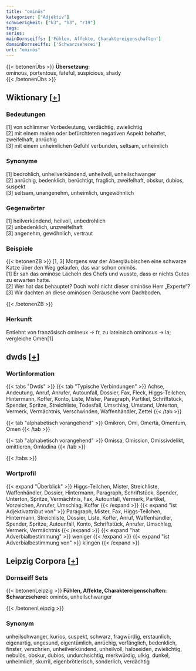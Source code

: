 ```yaml
---
title: "ominös"
kategorien: ["Adjektiv"]
schwierigkeit: ["k3", "h3", "r19"]
tags:
series:
mainDornseiffs: ['Fühlen, Affekte, Charaktereigenschaften']
domainDornseiffs: ['Schwarzseherei']
url: "ominös"
---
```


{{< betonenÜbs >}}
**Übersetzung:**  
ominous, portentous, fateful, suspicious, shady  
{{< /betonenÜbs >}}

## Wiktionary [[+](https://de.wiktionary.org/wiki/ominös)]

### Bedeutungen
[1] von schlimmer Vorbedeutung, verdächtig, zwielichtig  
[2] mit einem realen oder befürchteten negativen Aspekt behaftet, zweifelhaft, anrüchig  
[3] mit einem unheimlichen Gefühl verbunden, seltsam, unheimlich  

### Synonyme
[1] bedrohlich, unheilverkündend, unheilvoll, unheilschwanger  
[2] anrüchig, bedenklich, berüchtigt, fraglich, zweifelhaft, obskur, dubios, suspekt  
[3] seltsam, unangenehm, unheimlich, ungewöhnlich  

### Gegenwörter
[1] heilverkündend, heilvoll, unbedrohlich  
[2] unbedenklich, unzweifelhaft  
[3] angenehm, gewöhnlich, vertraut  

### Beispiele
{{< betonenZB >}}
[1, 3] Morgens war der Abergläubischen eine schwarze Katze über den Weg gelaufen, das war schon ominös.  
[1] Er sah das ominöse Lächeln des Chefs und wusste, dass er nichts Gutes zu erwarten hatte.  
[2] Wer hat das behauptet? Doch wohl nicht dieser ominöse Herr „Experte“?  
[3] Wir dachten an diese ominösen Geräusche vom Dachboden.  

{{< /betonenZB >}}
### Herkunft
Entlehnt von französisch omineux → fr, zu lateinisch ominosus → la; vergleiche Omen[1]  



## dwds [[+](https://www.dwds.de/wb/ominös)]

### Wortinformation
{{< tabs "Dwds" >}}
{{< tab "Typische Verbindungen" >}}
Achse, Andeutung, Anruf, Anrufer, Autounfall, Dossier, Fax, Fleck, Higgs-Teilchen, Hintermann, Koffer, Konto, Liste, Mister, Paragraph, Partikel, Schriftstück, Spender, Spritze, Streichliste, Todesfall, Umschlag, Umstand, Unterton, Vermerk, Vermächtnis, Verschwinden, Waffenhändler, Zettel
{{< /tab >}}

{{< tab "alphabetisch vorangehend" >}}
Omikron, Omi, Omertà, Omentum, Omen
{{< /tab >}}

{{< tab "alphabetisch vorangehend" >}}
Omissa, Omission, Omissivdelikt, omittieren, Omladina
{{< /tab >}}

{{< /tabs >}}

### Wortprofil
{{< expand "Überblick" >}} Higgs-Teilchen, Mister, Streichliste, Waffenhändler, Dossier, Hintermann, Paragraph, Schriftstück, Spender, Unterton, Spritze, Vermächtnis, Fax, Autounfall, Vermerk, Partikel, Vorzeichen, Anrufer, Umschlag, Koffer {{< /expand >}}
{{< expand "ist Adjektivattribut von" >}} Paragraph, Mister, Fax, Higgs-Teilchen, Hintermann, Streichliste, Dossier, Liste, Koffer, Anruf, Waffenhändler, Spender, Spritze, Autounfall, Konto, Schriftstück, Anrufer, Umschlag, Vermerk, Vermächtnis {{< /expand >}}
{{< expand "hat Adverbialbestimmung" >}} weniger {{< /expand >}}
{{< expand "ist Adverbialbestimmung von" >}} klingen {{< /expand >}}

## Leipzig Corpora [[+](https://corpora.uni-leipzig.de/en/res?word=ominös&corpusId=deu_newscrawl-public_2018)]

### Dornseiff Sets
{{< betonenLeipzig >}}
**Fühlen, Affekte, Charaktereigenschaften:**  
**Schwarzseherei:** ominös, unheilschwanger  

{{< /betonenLeipzig >}}

### Synonym
unheilschwanger, kurios, suspekt, schwarz, fragwürdig, erstaunlich, eigenartig, ungesund, eigentümlich, anrüchig, verfänglich, bedenklich, finster, verschrien, unheilverkündend, unheilvoll, halbseiden, zwielichtig, nebulös, obskur, dubios, undurchsichtig, merkwürdig, ulkig, dunkel, unheimlich, skurril, eigenbrötlerisch, sonderlich, verdächtig

